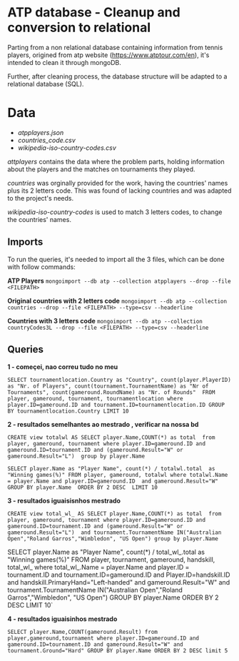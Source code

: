 # ATP database - Cleanup and conversion to relational

Parting from a non relational database containing information from tennis players, origined from atp website (https://www.atptour.com/en), it's intended to clean it through mongoDB.

Further, after cleaning process, the database structure will be adapted to a relational database (SQL). 


# Data

- _atpplayers.json_
- _countries_code.csv_
- _wikipedia-iso-country-codes.csv_


_attplayers_ contains the data where the problem parts, holding information about the players and the matches on tournaments they played.

_countries_ was orginally provided for the work, having the countries' names plus its 2 letters code. This was found of lacking countries and was adapted to the project's needs.

_wikipedia-iso-country-codes_ is used to match 3 letters codes, to change the countries' names.


## Imports

To run the queries, it's needed to import all the 3 files, which can be done with follow commands:

**ATP Players**
`mongoimport --db atp --collection atpplayers --drop --file <FILEPATH>`

**Original countries with 2 letters code**
`mongoimport --db atp --collection countries --drop --file <FILEPATH> --type=csv --headerline`

**Countries with 3 letters code**
`mongoimport --db atp --collection countryCodes3L --drop --file <FILEPATH> --type=csv --headerline`

## Queries
**1 - começei, nao correu tudo no meu** 



`SELECT tournamentlocation.Country as "Country", count(player.PlayerID) as "Nr. of Players", count(tournament.TournamentName) as "Nr of Tournaments", count(gameround.RoundName) as "Nr. of Rounds" 
FROM player, gameround, tournament, tournamentlocation
where player.ID=gameround.ID and tournament.ID=tournamentlocation.ID
GROUP BY tournamentlocation.Country
LIMIT 10`






**2 - resultados semelhantes ao mestrado , verificar na nossa bd**

`CREATE view totalwl AS
SELECT player.Name,COUNT(*) as total 
from player, gameround, tournament
where player.ID=gameround.ID and gameround.ID=tournament.ID and (gameround.Result="W" or gameround.Result="L") 
group by player.Name`


`SELECT player.Name as "Player Name", count(*) / totalwl.total  as "Winning games(%)"
FROM player, gameround, totalwl
where totalwl.Name = player.Name and player.ID=gameround.ID 
and gameround.Result="W" 
GROUP BY player.Name 
ORDER BY 2 DESC 
LIMIT 10`

**3 - resultados iguaisisnhos mestrado**

`CREATE view total_wl_ AS
SELECT player.Name,COUNT(*) as total 
from player, gameround, tournament
where player.ID=gameround.ID and gameround.ID=tournament.ID and (gameround.Result="W" or gameround.Result="L") 
and tournament.TournamentName IN("Australian Open","Roland Garros","Wimbledon", "US Open")
group by player.Name`

SELECT player.Name as "Player Name", count(*) / total_wl_.total as "Winning games(%)" 
FROM player, tournament, gameround, handskill, total_wl_ 
where total_wl_.Name = player.Name and player.ID = tournament.ID and tournament.ID=gameround.ID 
and Player.ID=handskill.ID and handskill.PrimaryHand="Left-handed" and gameround.Result="W" 
and tournament.TournamentName IN("Australian Open","Roland Garros","Wimbledon", "US Open") 
GROUP BY player.Name 
ORDER BY 2 DESC 
LIMIT 10`

**4 - resultados iguaisinhos mestrado**

`SELECT player.Name,COUNT(gameround.Result) from player,gameround,tournament where player.ID=gameround.ID and gameround.ID=tournament.ID and gameround.Result="W" and tournament.Ground="Hard" GROUP BY player.Name ORDER BY 2 DESC limit 5`


